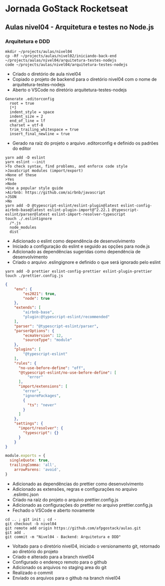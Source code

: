 # Jornada GoStack Rocketseat

## Aulas nivel04 - Arquitetura e testes no Node.js

### Arquitetura e DDD

```shell
mkdir ~/projects/aulas/nivel04
cp -Rf ~/projects/aulas/nivel02/iniciando-back-end ~/projects/aulas/nivel04/arquitetura-testes-nodejs
code ~/projects/aulas/nivel04/arquitetura-testes-nodejs
```

- Criado o diretório de aula nivel04
- Copiado o projeto de backend para o diretório nivel04 com o nome de arquitetura-testes-nodejs
- Aberto o VSCode no diretório arquitetura-testes-nodejs

```vscode
Generate .editorconfig
  root = true
  [*]
  indent_style = space
  indent_size = 2
  end_of_line = lf
  charset = utf-8
  trim_trailing_whitespace = true
  insert_final_newline = true
```

- Gerado na raíz do projeto o arquivo .editorconfig e definido os padrões do editor

```shell
yarn add -D eslint
yarn eslint --init
>To check syntax, find problems, and enforce code style
>JavaScript modules (import/export)
>None of these
>Yes
>Node
>Use a popular style guide
>Airbnb: https://github.com/airbnb/javascript
>JSON
>No
yarn add -D @typescript-eslint/eslint-plugin@latest eslint-config-airbnb-base@latest eslint-plugin-import@^2.22.1 @typescript-eslint/parser@latest eslint-import-resolver-typescript
touch ./.eslintignore
  /*.js
  node_modules
  dist
```

- Adicionado o eslint como dependência de desenvolvimento
- Iniciado a configuração do eslint e seguido as opções para node.js
- Adicionado as dependências sugeridas como dependência de desenvolvimento
- Criado o arquivo .eslingignore e definido o que será ignorado pelo eslint

```shell
yarn add -D prettier eslint-config-prettier eslint-plugin-prettier
touch ./prettier.config.js
```

```JSON
{
    "env": {
        "es2021": true,
        "node": true
    },
    "extends": [
        "airbnb-base",
        "plugin:@typescript-eslint/recommended"
    ],
    "parser": "@typescript-eslint/parser",
    "parserOptions": {
        "ecmaVersion": 12,
        "sourceType": "module"
    },
    "plugins": [
        "@typescript-eslint"
    ],
    "rules": {
      "no-use-before-define": "off",
      "@typescript-eslint/no-use-before-define": [
	      "error"
      ],
      "import/extensions": [
        "error",
        "ignorePackages",
        {
          "ts": "never"
        }
      ]
    },
    "settings": {
      "import/resolver": {
        "typescript": {}
      }
    }
}
```

```js
module.exports = {
  singleQuote: true,
  trailingComma: 'all',
	arrowParens: 'avoid',
}
```

- Adicionado as dependências do prettier como desenvolvimento
- Adicionado as extensões, regras e configurações no arquivo .eslintrc.json
- Criado na raíz do projeto o arquivo prettier.config.js
- Adicionado as configurações do prettier no arquivo prettier.config.js
- Fechado o VSCode e aberto novamente

```shell
cd .. ; git init ; cd -
git checkout -b nivel04
git remote add origin https://github.com/afpgostack/aulas.git
git add .
git commit -m "Nivel04 - Backend: Arquitetura e DDD"
```

- Voltado para o diretório nivel04, iniciado o versionamento git, retornado ao diretório do projeto
- Criado e alterado para a branch nivel04
- Configurado o endereço remoto para o github
- Adicionado os arquivos no staging area do git
- Realizado o commit
- Enviado os arquivos para o github na branch nivel04
